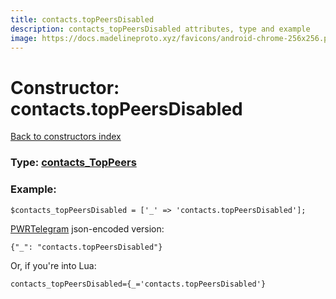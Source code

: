 ```yaml
---
title: contacts.topPeersDisabled
description: contacts_topPeersDisabled attributes, type and example
image: https://docs.madelineproto.xyz/favicons/android-chrome-256x256.png
---
```

# Constructor: contacts.topPeersDisabled  
[Back to constructors index](index.md)






### Type: [contacts\_TopPeers](../types/contacts_TopPeers.md)


### Example:

```
$contacts_topPeersDisabled = ['_' => 'contacts.topPeersDisabled'];
```  

[PWRTelegram](https://pwrtelegram.xyz) json-encoded version:

```
{"_": "contacts.topPeersDisabled"}
```


Or, if you're into Lua:  


```
contacts_topPeersDisabled={_='contacts.topPeersDisabled'}

```


